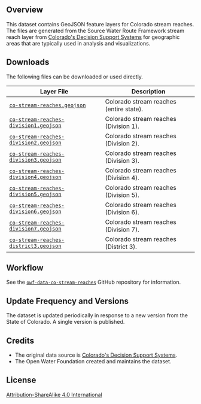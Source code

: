 ## Overview ##

This dataset contains GeoJSON feature layers for Colorado stream reaches.
The files are generated from the Source Water Route Framework stream reach layer from
[Colorado's Decision Support Systems](https://cdss.colorado.gov/gis-data/gis-data-by-category)
for geographic areas that are typically used in analysis and visualizations.

## Downloads ##

The following files can be downloaded or used directly.

| **Layer File** | **Description** |
| -- | -- |
| [`co-stream-reaches.geojson`](co-stream-reaches.geojson) | Colorado stream reaches (entire state). |
| [`co-stream-reaches-division1.geojson`](co-stream-reaches-division1.geojson) | Colorado stream reaches (Division 1). |
| [`co-stream-reaches-division2.geojson`](co-stream-reaches-division2.geojson) | Colorado stream reaches (Division 2). |
| [`co-stream-reaches-division3.geojson`](co-stream-reaches-division3.geojson) | Colorado stream reaches (Division 3). |
| [`co-stream-reaches-division4.geojson`](co-stream-reaches-division4.geojson) | Colorado stream reaches (Division 4). |
| [`co-stream-reaches-division5.geojson`](co-stream-reaches-division5.geojson) | Colorado stream reaches (Division 5). |
| [`co-stream-reaches-division6.geojson`](co-stream-reaches-division6.geojson) | Colorado stream reaches (Division 6). |
| [`co-stream-reaches-division7.geojson`](co-stream-reaches-division7.geojson) | Colorado stream reaches (Division 7). |
| [`co-stream-reaches-district3.geojson`](co-stream-reaches-district3.geojson) | Colorado stream reaches (District 3). |

## Workflow ##

See the [`owf-data-co-stream-reaches`](https://github.com/OpenWaterFoundation/owf-data-co-stream-reaches)
GitHub repository for information.

## Update Frequency and Versions ##

The dataset is updated periodically in response to a new version from the State of Colorado.
A single version is published.

## Credits ##

* The original data source is
  [Colorado's Decision Support Systems](https://cdss.colorado.gov/gis-data/gis-data-by-category).
* The Open Water Foundation created and maintains the dataset.

## License ##

[Attribution-ShareAlike 4.0 International](https://creativecommons.org/licenses/by-sa/4.0/)
